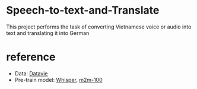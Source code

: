 # Speech-to-text-and-Translate
This project performs the task of converting Vietnamese voice or audio into text and translating it into German
# reference 
 - Data: [Datavie](https://huggingface.co/datasets/thinhlpg/vivoice-distil)  
 - Pre-train model: [Whisper](openai/whisper-base), [m2m-100](facebook/m2m100_1.2B)
